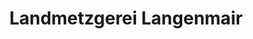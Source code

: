 ---
title: "Landmetzgerei Langenmair"
url: /villenbach/landmetzgerei-langenmair/
shop: Metzgerei
---